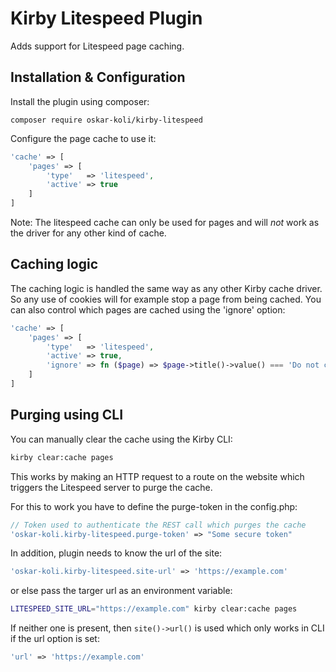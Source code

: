 # Kirby Litespeed Plugin
Adds support for Litespeed page caching.

## Installation & Configuration

Install the plugin using composer:
```
composer require oskar-koli/kirby-litespeed
```

Configure the page cache to use it:
```php
'cache' => [
    'pages' => [
        'type'   => 'litespeed',
        'active' => true
    ]
]
```
Note: The litespeed cache can only be used for pages and will *not* work as the driver for any other kind of cache.

## Caching logic
The caching logic is handled the same way as any other Kirby cache driver. So any use of cookies will for example stop a page from being cached. You can also control which pages are cached using the 'ignore' option:

```php
'cache' => [
    'pages' => [
        'type'   => 'litespeed',
        'active' => true,
        'ignore' => fn ($page) => $page->title()->value() === 'Do not cache me'
    ]
]
```

## Purging using CLI
You can manually clear the cache using the Kirby CLI:
```bash
kirby clear:cache pages
```

This works by making an HTTP request to a route on the website which triggers the Litespeed server to purge the cache.

For this to work you have to define the purge-token in the config.php:
```php
// Token used to authenticate the REST call which purges the cache
'oskar-koli.kirby-litespeed.purge-token' => "Some secure token"
```

In addition, plugin needs to know the url of the site:
```php
'oskar-koli.kirby-litespeed.site-url' => 'https://example.com'
```
or else pass the targer url as an environment variable:
```bash
LITESPEED_SITE_URL="https://example.com" kirby clear:cache pages
```
If neither one is present, then `site()->url()` is used which only works in CLI if the url option is set:
```php
'url' => 'https://example.com'
```